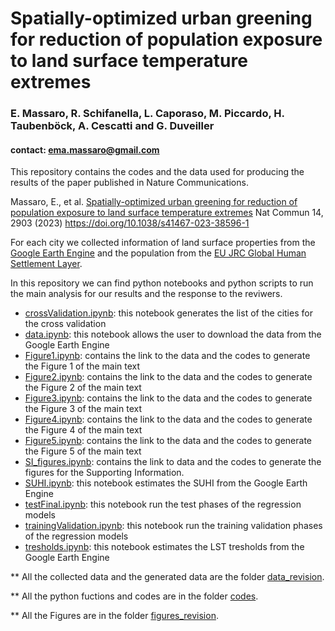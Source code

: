 # Spatially-optimized urban greening for reduction of population exposure to land surface temperature extremes
### E. Massaro, R. Schifanella, L. Caporaso, M. Piccardo, H. Taubenböck, A. Cescatti and G. Duveiller
#### contact: ema.massaro@gmail.com

This repository contains the codes and the data used for producing the results of the paper published in Nature Communications.

Massaro, E., et al. [Spatially-optimized urban greening for reduction of population exposure to land surface temperature extremes](https://www.nature.com/articles/s41467-023-38596-1)
Nat Commun 14, 2903 (2023) 
https://doi.org/10.1038/s41467-023-38596-1

For each city we collected information of land surface properties from the [Google Earth Engine](https://earthengine.google.com/) and the population from the [EU JRC Global Human Settlement Layer](https://ghsl.jrc.ec.europa.eu/). 

In this repository we can find python notebooks and python scripts to run the main analysis for our results and the response to the reviwers.

- [crossValidation.ipynb](notebooks/crossValidation.ipynb): this notebook generates the list of the cities for the cross validation
- [data.ipynb](notebooks/data.ipynb): this notebook allows the user to download the data from the Google Earth Engine
- [Figure1.ipynb](notebooks/Figure1.ipynb): contains the link to the data and the codes to generate the Figure 1 of the main text
- [Figure2.ipynb](notebooks/Figure2.ipynb): contains the link to the data and the codes to generate the Figure 2 of the main text
- [Figure3.ipynb](notebooks/Figure3.ipynb): contains the link to the data and the codes to generate the Figure 3 of the main text
- [Figure4.ipynb](notebooks/Figure4.ipynb): contains the link to the data and the codes to generate the Figure 4 of the main text
- [Figure5.ipynb](notebooks/Figure5.ipynb): contains the link to the data and the codes to generate the Figure 5 of the main text
- [SI_figures.ipynb](notebooks/SI_figures.ipynb): contains the link to data and the codes to generate the figures for the Supporting Information.
- [SUHI.ipynb](notebooks/SUHI.ipynb): this notebook estimates the SUHI from the Google Earth Engine
- [testFinal.ipynb](notebooks/testFinal.ipynb): this notebook run the test phases of the regression models
- [trainingValidation.ipynb](notebooks/trainingValidation.ipynb): this notebook run the training validation phases of the regression models
- [tresholds.ipynb](notebooks/tresholds.ipynb): this notebook estimates the LST tresholds from the Google Earth Engine

** All the collected data and the generated data are the folder [data_revision](data_revision). 

** All the python fuctions and codes are in the folder [codes](codes). 

** All the Figures are in the folder [figures_revision](figures_revision). 
